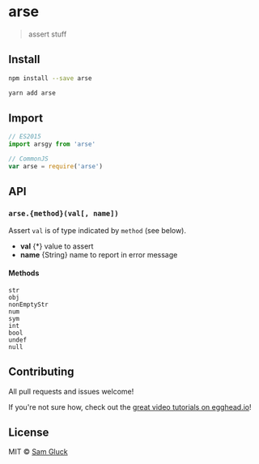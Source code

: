 # arse

> assert stuff

## Install

```sh
npm install --save arse
```

```sh
yarn add arse
```

## Import

```js
// ES2015
import arsgy from 'arse'
```

```js
// CommonJS
var arse = require('arse')
```

## API

### `arse.{method}(val[, name])`

Assert `val` is of type indicated by `method` (see below).

- __val__ {*} value to assert
- __name__ {String} name to report in error message

#### Methods

```
str
obj
nonEmptyStr
num
sym
int
bool
undef
null
```

## Contributing

All pull requests and issues welcome!

If you're not sure how, check out the [great video tutorials on egghead.io](http://bit.ly/2aVzthz)!

## License

MIT © [Sam Gluck](https://github.com/sdgluck)

